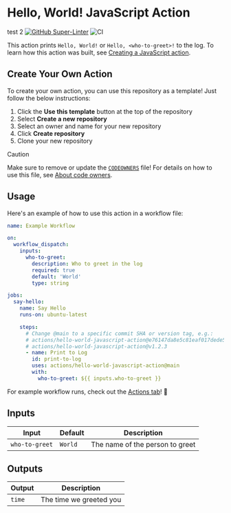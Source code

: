 # Hello, World! JavaScript Action
test 2
[![GitHub Super-Linter](https://github.com/actions/hello-world-javascript-action/actions/workflows/linter.yml/badge.svg)](https://github.com/super-linter/super-linter)
![CI](https://github.com/actions/hello-world-javascript-action/actions/workflows/ci.yml/badge.svg)

This action prints `Hello, World!` or `Hello, <who-to-greet>!` to the log. To
learn how this action was built, see
[Creating a JavaScript action](https://docs.github.com/en/actions/creating-actions/creating-a-javascript-action).

## Create Your Own Action

To create your own action, you can use this repository as a template! Just
follow the below instructions:

1. Click the **Use this template** button at the top of the repository
1. Select **Create a new repository**
1. Select an owner and name for your new repository
1. Click **Create repository**
1. Clone your new repository

> [!CAUTION]
>
> Make sure to remove or update the [`CODEOWNERS`](./CODEOWNERS) file! For
> details on how to use this file, see
> [About code owners](https://docs.github.com/en/repositories/managing-your-repositorys-settings-and-features/customizing-your-repository/about-code-owners).

## Usage

Here's an example of how to use this action in a workflow file:

```yaml
name: Example Workflow

on:
  workflow_dispatch:
    inputs:
      who-to-greet:
        description: Who to greet in the log
        required: true
        default: 'World'
        type: string

jobs:
  say-hello:
    name: Say Hello
    runs-on: ubuntu-latest

    steps:
      # Change @main to a specific commit SHA or version tag, e.g.:
      # actions/hello-world-javascript-action@e76147da8e5c81eaf017dede5645551d4b94427b
      # actions/hello-world-javascript-action@v1.2.3
      - name: Print to Log
        id: print-to-log
        uses: actions/hello-world-javascript-action@main
        with:
          who-to-greet: ${{ inputs.who-to-greet }}
```

For example workflow runs, check out the
[Actions tab](https://github.com/actions/hello-world-javascript-action/actions)!
:rocket:

## Inputs

| Input          | Default | Description                     |
| -------------- | ------- | ------------------------------- |
| `who-to-greet` | `World` | The name of the person to greet |

## Outputs

| Output | Description             |
| ------ | ----------------------- |
| `time` | The time we greeted you |
